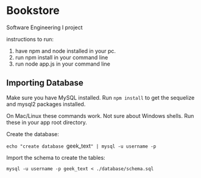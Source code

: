 # Bookstore
Software Engineering I project

instructions to run:
1. have npm and node installed in your pc.
2. run npm install in your command line
3. run node app.js in your command line

## Importing Database

Make sure you have MySQL installed. Run `npm install` to get the sequelize and mysql2 packages installed.

On Mac/Linux these commands work. Not sure about Windows shells. Run these in your app root directory.

Create the database:

`echo "create database `geek_text`" | mysql -u username -p`

Import the schema to create the tables:

`mysql -u username -p geek_text < ./database/schema.sql`

